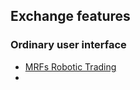 ## Exchange features 

### Ordinary user interface 
- [MRFs Robotic Trading](./Exchange/mrfs-robotic-trading)
- 
